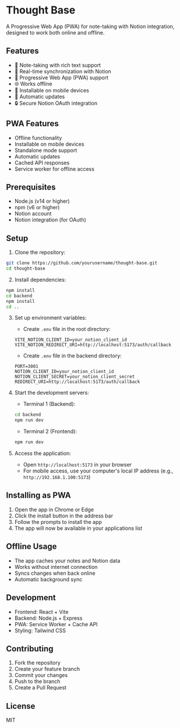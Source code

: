 # Thought Base

A Progressive Web App (PWA) for note-taking with Notion integration, designed to work both online and offline.

## Features

- 📝 Note-taking with rich text support
- 🔄 Real-time synchronization with Notion
- 📱 Progressive Web App (PWA) support
- 🌐 Works offline
- 📱 Installable on mobile devices
- 🔄 Automatic updates
- 🔒 Secure Notion OAuth integration

## PWA Features

- Offline functionality
- Installable on mobile devices
- Standalone mode support
- Automatic updates
- Cached API responses
- Service worker for offline access

## Prerequisites

- Node.js (v14 or higher)
- npm (v6 or higher)
- Notion account
- Notion integration (for OAuth)

## Setup

1. Clone the repository:
```bash
git clone https://github.com/yourusername/thought-base.git
cd thought-base
```

2. Install dependencies:
```bash
npm install
cd backend
npm install
cd ..
```

3. Set up environment variables:
   - Create `.env` file in the root directory:
   ```
   VITE_NOTION_CLIENT_ID=your_notion_client_id
   VITE_NOTION_REDIRECT_URI=http://localhost:5173/auth/callback
   ```
   - Create `.env` file in the backend directory:
   ```
   PORT=3001
   NOTION_CLIENT_ID=your_notion_client_id
   NOTION_CLIENT_SECRET=your_notion_client_secret
   REDIRECT_URI=http://localhost:5173/auth/callback
   ```

4. Start the development servers:
   - Terminal 1 (Backend):
   ```bash
   cd backend
   npm run dev
   ```
   - Terminal 2 (Frontend):
   ```bash
   npm run dev
   ```

5. Access the application:
   - Open `http://localhost:5173` in your browser
   - For mobile access, use your computer's local IP address (e.g., `http://192.168.1.100:5173`)

## Installing as PWA

1. Open the app in Chrome or Edge
2. Click the install button in the address bar
3. Follow the prompts to install the app
4. The app will now be available in your applications list

## Offline Usage

- The app caches your notes and Notion data
- Works without internet connection
- Syncs changes when back online
- Automatic background sync

## Development

- Frontend: React + Vite
- Backend: Node.js + Express
- PWA: Service Worker + Cache API
- Styling: Tailwind CSS

## Contributing

1. Fork the repository
2. Create your feature branch
3. Commit your changes
4. Push to the branch
5. Create a Pull Request

## License

MIT
